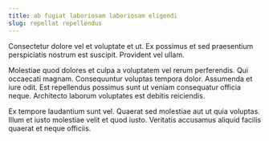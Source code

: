 ```yaml
---
title: ab fugiat laboriosam laboriosam eligendi
slug: repellat repellendus
---
```


Consectetur dolore vel et voluptate et ut. Ex possimus et sed praesentium perspiciatis nostrum est suscipit. Provident vel ullam.

Molestiae quod dolores et culpa a voluptatem vel rerum perferendis. Qui occaecati magnam. Consequuntur voluptas tempora dolor. Assumenda et iure odit. Est repellendus possimus sunt ut veniam consequatur officia neque. Architecto laborum voluptates est debitis reiciendis.

Ex tempore laudantium sunt vel. Quaerat sed molestiae aut ut quia voluptas. Illum et iusto molestiae velit et quod iusto. Veritatis accusamus aliquid facilis quaerat et neque officiis.

